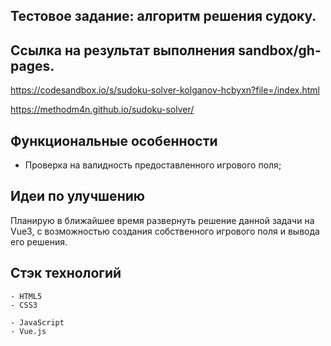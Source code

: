 ## Тестовое задание: алгоритм решения судоку.

## Ссылка на результат выполнения sandbox/gh-pages.

https://codesandbox.io/s/sudoku-solver-kolganov-hcbyxn?file=/index.html

https://methodm4n.github.io/sudoku-solver/

## Функциональные особенности

- Проверка на валидность предоставленного игрового поля;

## Идеи по улучшению

Планирую в ближайшее время развернуть решение данной задачи на Vue3, с возможностью создания собственного игрового поля и вывода его решения.

## Стэк технологий

```
- HTML5
- CSS3
```

```JS
- JavaScript
- Vue.js
```
